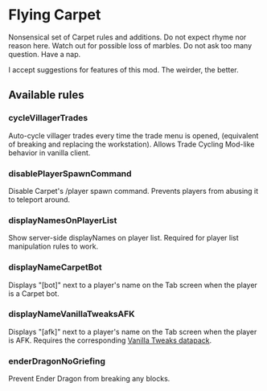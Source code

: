 # Flying Carpet

Nonsensical set of Carpet rules and additions. Do not expect rhyme nor reason here.
Watch out for possible loss of marbles. Do not ask too many question. Have a nap.

I accept suggestions for features of this mod. The weirder, the better.

## Available rules

### cycleVillagerTrades

Auto-cycle villager trades every time the trade menu is opened,
(equivalent of breaking and replacing the workstation).
Allows Trade Cycling Mod-like behavior in vanilla client.

### disablePlayerSpawnCommand

Disable Carpet's /player spawn command.
Prevents players from abusing it to teleport around.

### displayNamesOnPlayerList

Show server-side displayNames on player list.
Required for player list manipulation rules to work.

### displayNameCarpetBot

Displays "[bot]" next to a player's name on the Tab screen when the player is a Carpet bot.

### displayNameVanillaTweaksAFK

Displays "[afk]" next to a player's name on the Tab screen when the player is AFK.
Requires the corresponding [Vanilla Tweaks datapack](https://vanillatweaks.net/picker/datapacks/).

### enderDragonNoGriefing

Prevent Ender Dragon from breaking any blocks.
